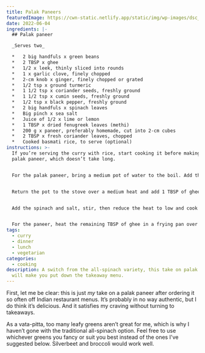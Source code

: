 ```yaml
---
title: Palak Paneers
featuredImage: https://cwn-static.netlify.app/static/img/wp-images/dsc_0468.jpeg
date: 2022-06-04
ingredients: |-
  ## Palak paneer

  _Serves two_

  *   2 big handfuls x green beans
  *   2 TBSP x ghee
  *   1/2 x leek, thinly sliced into rounds
  *   1 x garlic clove, finely chopped
  *   2-cm knob x ginger, finely chopped or grated
  *   1/2 tsp x ground turmeric
  *   1 1/2 tsp x coriander seeds, freshly ground
  *   1 1/2 tsp x cumin seeds, freshly ground
  *   1/2 tsp x black pepper, freshly ground
  *   2 big handfuls x spinach leaves
  *   Big pinch x sea salt
  *   Juice of 1/2 x lime or lemon
  *   1 TBSP x dried fenugreek leaves (methi)
  *   200 g x paneer, preferably homemade, cut into 2-cm cubes
  *   2 TBSP x fresh coriander leaves, chopped
  *   Cooked basmati rice, to serve (optional)
instructions: >-
  If you’re serving the curry with rice, start cooking it before making the
  palak paneer, which doesn’t take long.


  For the palak paneer, bring a medium pot of water to the boil. Add the green beans and simmer until soft. Drain the beans, reserving the water, and set aside.


  Return the pot to the stove over a medium heat and add 1 TBSP of ghee. Sauté the leek, garlic and ginger until soft. Add the spices and continue to cook until the spices are toasted and fragrant without letting them burn. If they start to get too dark, add a bit of the reserved bean water to the pan.


  Add the spinach and salt, stir, then reduce the heat to low and cook for a few minutes until the spinach wilts. Remove from the heat, and add in the cooked beans. Blend with a stick blender or in a food processor until smooth, adding enough reserved bean water until you reach a thick and creamy texture, then stir in the lime or lemon juice and fenugreek leaves. Set aside.


  For the paneer, heat the remaining TBSP of ghee in a frying pan over a medium-high heat. Cook the paneer pieces on all sides until golden, then add to the pan with the green curry sauce. Stir until the paneer pieces are coated in sauce, then serve over rice with a sprinkling of coriander leaves.
tags:
  - curry
  - dinner
  - lunch
  - vegetarian
categories:
  - cooking
description: A switch from the all-spinach variety, this take on palak paneer
  will make you put down the takeaway menu.
---
```


First, let me be clear: this is just _my_ take on a palak paneer after ordering it so often off Indian restaurant menus. It’s probably in no way authentic, but I do think it’s delicious. And it satisfies my craving without turning to takeaways.

As a vata-pitta, too many leafy greens aren’t great for me, which is why I haven’t gone with the traditional all-spinach option. Feel free to use whichever greens you fancy or suit you best instead of the ones I've suggested below. Silverbeet and broccoli would work well.
